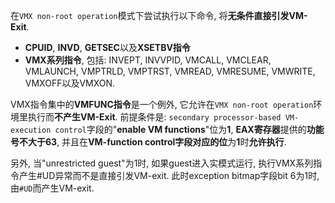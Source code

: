 在`VMX non-root operation`模式下尝试执行以下命令, 将**无条件直接引发VM\-Exit**.

- **CPUID**, **INVD**, **GETSEC**以及**XSETBV指令**
- **VMX系列指令**, 包括: INVEPT, INVVPID, VMCALL, VMCLEAR, VMLAUNCH, VMPTRLD, VMPTRST, VMREAD, VMRESUME, VMWRITE, VMXOFF以及VMXON.

VMX指令集中的**VMFUNC指令**是一个例外, 它允许在`VMX non-root operation`环境里执行而**不产生VM\-Exit**. 前提条件是: `secondary processor-based VM-execution control`字段的"**enable VM functions**"位为**1**, **EAX寄存器**提供的**功能号不大于63**, 并且在**VM\-function control字段对应的位**为**1**时**允许执行**.

另外, 当"unrestricted guest"为1时, 如果guest进入实模式运行, 执行VMX系列指令产生\#UD异常而不是直接引发VM\-exit. 此时exception bitmap字段bit 6为1时, 由`#UD`而产生VM\-exit.